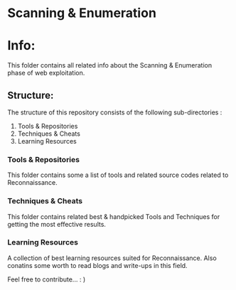 # Scanning & Enumeration

# Info:
This folder contains all related info about the Scanning & Enumeration phase of web exploitation.

## Structure:
The structure of this repository consists of the following sub-directories :
1. Tools & Repositories
2. Techniques & Cheats
3. Learning Resources

### Tools & Repositories
This folder contains some a list of tools and related source codes related to Reconnaissance.

### Techniques & Cheats
This folder contains related best & handpicked Tools and Techniques for getting the most effective results.

### Learning Resources
A collection of best learning resources suited for Reconnaissance. Also conatins some worth to read blogs and write-ups in this field.

Feel free to contribute...  : )
